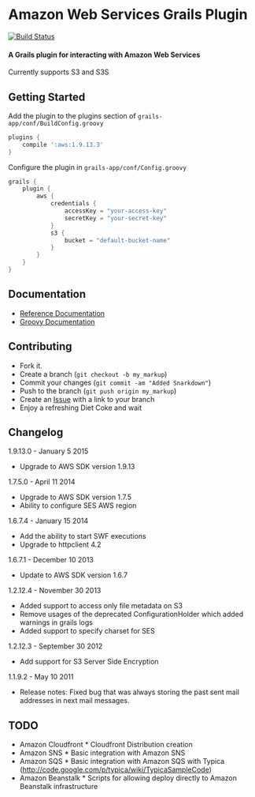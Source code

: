 # Amazon Web Services Grails Plugin
[![Build Status](https://travis-ci.org/grails-aws/grails-aws.png?branch=master)][travis]

[travis]: https://travis-ci.org/grails-aws/grails-aws

#### A Grails plugin for interacting with Amazon Web Services
Currently supports S3 and S3S

## Getting Started

Add the plugin to the plugins section of `grails-app/conf/BuildConfig.groovy`
```groovy
plugins {
    compile ':aws:1.9.13.3'
}
```

Configure the plugin in `grails-app/conf/Config.groovy`
```groovy
grails {
    plugin {
        aws {
            credentials {
                accessKey = "your-access-key"
                secretKey = "your-secret-key"
            }
            s3 {
                bucket = "default-bucket-name"
            }
        }
    }
}
```

## Documentation

* [Reference Documentation](http://grails-aws.github.io/grails-aws/1.7.5.0/)
* [Groovy Documentation](http://grails-aws.github.io/grails-aws/1.7.5.0/gapi/)


## Contributing

- Fork it.
- Create a branch (`git checkout -b my_markup`)
- Commit your changes (`git commit -am "Added Snarkdown"`)
- Push to the branch (`git push origin my_markup`)
- Create an [Issue](issues/new) with a link to your branch
- Enjoy a refreshing Diet Coke and wait


## Changelog

1.9.13.0 - January 5 2015
* Upgrade to AWS SDK version 1.9.13

1.7.5.0 - April 11 2014
* Upgrade to AWS SDK version 1.7.5
* Ability to configure SES AWS region

1.6.7.4 - January 15 2014
* Add the ability to start SWF executions
* Upgrade to httpclient 4.2

1.6.7.1 - December 10 2013
* Update to AWS SDK version 1.6.7

1.2.12.4 - November 30 2013
* Added support to access only file metadata on S3
* Remove usages of the deprecated ConfigurationHolder which added warnings in grails logs
* Added support to specify charset for SES

1.2.12.3 - September 30 2012
* Add support for S3 Server Side Encryption

1.1.9.2 - May 10 2011
* Release notes: Fixed bug that was always storing the past sent mail addresses in next mail messages.


## TODO

- Amazon Cloudfront * Cloudfront Distribution creation
- Amazon SNS * Basic integration with Amazon SNS
- Amazon SQS * Basic integration with Amazon SQS with Typica (http://code.google.com/p/typica/wiki/TypicaSampleCode)
- Amazon Beanstalk * Scripts for allowing deploy directly to Amazon Beanstalk infrastructure
